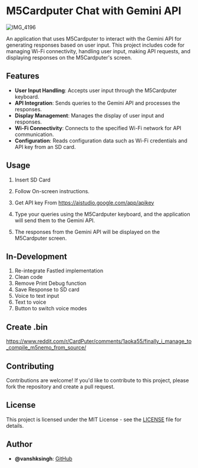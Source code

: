 # M5Cardputer Chat with Gemini API


![IMG_4196](https://github.com/vanshksingh/M5Cardputer-Chat-with-Gemini-API/assets/114809624/6dde1464-cba1-4e41-a0d2-7bf3ffa5e925)



An application that uses M5Cardputer to interact with the Gemini API for generating responses based on user input. This project includes code for managing Wi-Fi connectivity, handling user input, making API requests, and displaying responses on the M5Cardputer's screen.

## Features

- **User Input Handling**: Accepts user input through the M5Cardputer keyboard.
- **API Integration**: Sends queries to the Gemini API and processes the responses.
- **Display Management**: Manages the display of user input and responses.
- **Wi-Fi Connectivity**: Connects to the specified Wi-Fi network for API communication.
- **Configuration**: Reads configuration data such as Wi-Fi credentials and API key from an SD card.

## Usage
1. Insert SD Card

2. Follow On-screen instructions.

3. Get API key From https://aistudio.google.com/app/apikey

4. Type your queries using the M5Cardputer keyboard, and the application will send them to the Gemini API.

5. The responses from the Gemini API will be displayed on the M5Cardputer screen.


## In-Development 

1. Re-integrate Fastled implementation
2. Clean code 
3. Remove Print Debug function
4. Save Response to SD card 
5. Voice to text input
6. Text to voice
7. Button to switch voice modes





## Create .bin 
https://www.reddit.com/r/CardPuter/comments/1aoka55/finally_i_manage_to_compile_m5nemo_from_source/



## Contributing

Contributions are welcome! If you'd like to contribute to this project, please fork the repository and create a pull request.

## License

This project is licensed under the MIT License - see the [LICENSE](LICENSE) file for details.

## Author

- **@vanshksingh**: [GitHub](https://github.com/vanshksingh)
